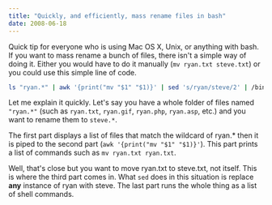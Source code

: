 ```yaml
---
title: "Quickly, and efficiently, mass rename files in bash"
date: 2008-06-18
---
```


Quick tip for everyone who is using Mac OS X, Unix, or anything with bash. If you want to mass rename a bunch of files, there isn't a simple way of doing it. Either you would have to do it manually (`mv ryan.txt steve.txt`) or you could use this simple line of code.

```bash
ls "ryan.*" | awk '{print("mv "$1" "$1)}' | sed 's/ryan/steve/2' | /bin/sh
```

Let me explain it quickly. Let's say you have a whole folder of files named `"ryan.*"` (such as `ryan.txt`, `ryan.gif`, `ryan.php`, `ryan.asp`, etc.) and you want to rename them to `steve.*`.

The first part displays a list of files that match the wildcard of ryan.\* then it is piped to the second part (`awk '{print("mv "$1" "$1)}'`). This part prints a list of commands such as `mv ryan.txt ryan.txt`.

Well, that's close but you want to move ryan.txt to steve.txt, not itself. This is where the third part comes in. What `sed` does in this situation is replace **any** instance of ryan with steve. The last part runs the whole thing as a list of shell commands.
